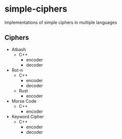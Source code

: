 # simple-ciphers
Implementations of simple ciphers in multiple languages

## Ciphers

- Atbash
	- C++
		- encoder
		- decoder
- Rot-n
	- C++
		- encoder
		- decoder
	- Rust
		- encoder
- Morse Code
	- C++
		- encoder
- Keyword Cipher
	- C++
		- encoder
		- decoder
